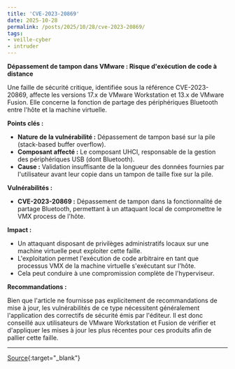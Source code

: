 ```yaml
---
title: 'CVE-2023-20869'
date: 2025-10-28
permalink: /posts/2025/10/28/cve-2023-20869/
tags:
- veille-cyber
- intruder
---
```

**Dépassement de tampon dans VMware : Risque d'exécution de code à distance**

Une faille de sécurité critique, identifiée sous la référence CVE-2023-20869, affecte les versions 17.x de VMware Workstation et 13.x de VMware Fusion. Elle concerne la fonction de partage des périphériques Bluetooth entre l'hôte et la machine virtuelle.

**Points clés :**

*   **Nature de la vulnérabilité :** Dépassement de tampon basé sur la pile (stack-based buffer overflow).
*   **Composant affecté :** Le composant UHCI, responsable de la gestion des périphériques USB (dont Bluetooth).
*   **Cause :** Validation insuffisante de la longueur des données fournies par l'utilisateur avant leur copie dans un tampon de taille fixe sur la pile.

**Vulnérabilités :**

*   **CVE-2023-20869 :** Dépassement de tampon dans la fonctionnalité de partage Bluetooth, permettant à un attaquant local de compromettre le VMX process de l'hôte.

**Impact :**

*   Un attaquant disposant de privilèges administratifs locaux sur une machine virtuelle peut exploiter cette faille.
*   L'exploitation permet l'exécution de code arbitraire en tant que processus VMX de la machine virtuelle s'exécutant sur l'hôte.
*   Cela peut conduire à une compromission complète de l'hyperviseur.

**Recommandations :**

Bien que l'article ne fournisse pas explicitement de recommandations de mise à jour, les vulnérabilités de ce type nécessitent généralement l'application des correctifs de sécurité émis par l'éditeur. Il est donc conseillé aux utilisateurs de VMware Workstation et Fusion de vérifier et d'appliquer les mises à jour les plus récentes pour ces produits afin de pallier cette faille.

---
[Source](https://cvemon.intruder.io/cves/CVE-2023-20869){:target="_blank"}
